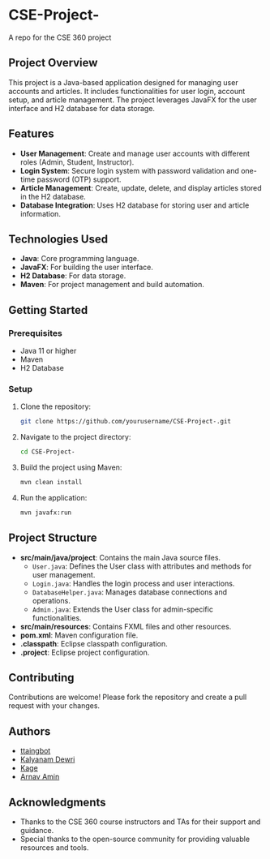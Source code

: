 # CSE-Project-
A repo for the CSE 360 project


## Project Overview

This project is a Java-based application designed for managing user accounts and articles. It includes functionalities for user login, account setup, and article management. The project leverages JavaFX for the user interface and H2 database for data storage.

## Features

- **User Management**: Create and manage user accounts with different roles (Admin, Student, Instructor).
- **Login System**: Secure login system with password validation and one-time password (OTP) support.
- **Article Management**: Create, update, delete, and display articles stored in the H2 database.
- **Database Integration**: Uses H2 database for storing user and article information.

## Technologies Used

- **Java**: Core programming language.
- **JavaFX**: For building the user interface.
- **H2 Database**: For data storage.
- **Maven**: For project management and build automation.

## Getting Started

### Prerequisites

- Java 11 or higher
- Maven
- H2 Database

### Setup

1. Clone the repository:
    ```sh
    git clone https://github.com/yourusername/CSE-Project-.git
    ```
2. Navigate to the project directory:
    ```sh
    cd CSE-Project-
    ```
3. Build the project using Maven:
    ```sh
    mvn clean install
    ```
4. Run the application:
    ```sh
    mvn javafx:run
    ```

## Project Structure

- **src/main/java/project**: Contains the main Java source files.
  - `User.java`: Defines the User class with attributes and methods for user management.
  - `Login.java`: Handles the login process and user interactions.
  - `DatabaseHelper.java`: Manages database connections and operations.
  - `Admin.java`: Extends the User class for admin-specific functionalities.
- **src/main/resources**: Contains FXML files and other resources.
- **pom.xml**: Maven configuration file.
- **.classpath**: Eclipse classpath configuration.
- **.project**: Eclipse project configuration.

## Contributing

Contributions are welcome! Please fork the repository and create a pull request with your changes.

## Authors

- [ttaingbot](https://github.com/ttaingbot)
- [Kalyanam Dewri](https://github.com/kalyanamdewri)
- [Kage](https://github.com/Kage-Bot)
- [Arnav Amin](https://github.com/aamin15)

## Acknowledgments

- Thanks to the CSE 360 course instructors and TAs for their support and guidance.
- Special thanks to the open-source community for providing valuable resources and tools.
